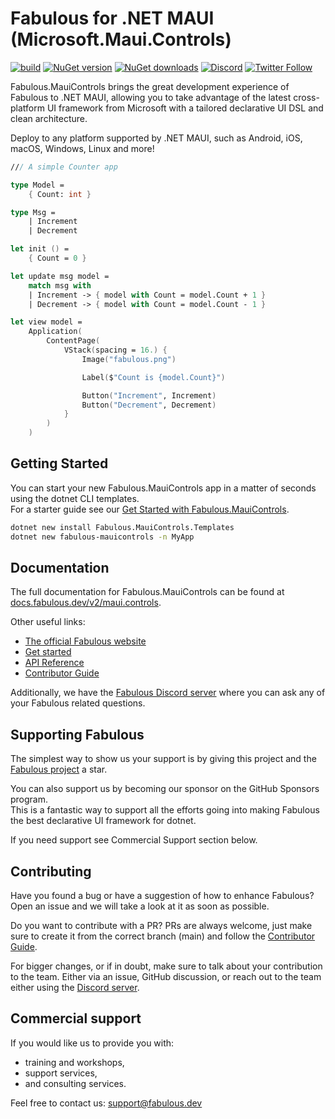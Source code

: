 # Fabulous for .NET MAUI (Microsoft.Maui.Controls)

[![build](https://img.shields.io/github/actions/workflow/status/fabulous-dev/Fabulous.MauiControls/build.yml?branch=main)](https://github.com/fabulous-dev/Fabulous.MauiControls/actions/workflows/build.yml) [![NuGet version](https://img.shields.io/nuget/v/Fabulous.MauiControls)](https://www.nuget.org/packages/Fabulous.MauiControls) [![NuGet downloads](https://img.shields.io/nuget/dt/Fabulous.MauiControls)](https://www.nuget.org/packages/Fabulous.MauiControls) [![Discord](https://img.shields.io/discord/716980335593914419?label=discord&logo=discord)](https://discord.gg/bpTJMbSSYK) [![Twitter Follow](https://img.shields.io/twitter/follow/FabulousAppDev?style=social)](https://twitter.com/FabulousAppDev)

Fabulous.MauiControls brings the great development experience of Fabulous to .NET MAUI, allowing you to take advantage of the latest cross-platform UI framework from Microsoft with a tailored declarative UI DSL and clean architecture.

Deploy to any platform supported by .NET MAUI, such as Android, iOS, macOS, Windows, Linux and more!

```fs
/// A simple Counter app

type Model =
    { Count: int }

type Msg =
    | Increment
    | Decrement

let init () =
    { Count = 0 }

let update msg model =
    match msg with
    | Increment -> { model with Count = model.Count + 1 }
    | Decrement -> { model with Count = model.Count - 1 }

let view model =
    Application(
        ContentPage(
            VStack(spacing = 16.) {
                Image("fabulous.png")

                Label($"Count is {model.Count}")

                Button("Increment", Increment)
                Button("Decrement", Decrement)
            }
        )
    )
```

## Getting Started

You can start your new Fabulous.MauiControls app in a matter of seconds using the dotnet CLI templates.  
For a starter guide see our [Get Started with Fabulous.MauiControls](https://docs.fabulous.dev/maui/get-started).

```sh
dotnet new install Fabulous.MauiControls.Templates
dotnet new fabulous-mauicontrols -n MyApp
```

## Documentation

The full documentation for Fabulous.MauiControls can be found at [docs.fabulous.dev/v2/maui.controls](https://docs.fabulous.dev/maui).

Other useful links:
- [The official Fabulous website](https://fabulous.dev)
- [Get started](https://docs.fabulous.dev/maui/get-started)
- [API Reference](https://api.fabulous.dev/maui)
- [Contributor Guide](CONTRIBUTING.md)

Additionally, we have the [Fabulous Discord server](https://discord.gg/bpTJMbSSYK) where you can ask any of your Fabulous related questions.

## Supporting Fabulous

The simplest way to show us your support is by giving this project and the [Fabulous project](https://github.com/fabulous-dev/Fabulous) a star.

You can also support us by becoming our sponsor on the GitHub Sponsors program.  
This is a fantastic way to support all the efforts going into making Fabulous the best declarative UI framework for dotnet.

If you need support see Commercial Support section below.

## Contributing

Have you found a bug or have a suggestion of how to enhance Fabulous? Open an issue and we will take a look at it as soon as possible.

Do you want to contribute with a PR? PRs are always welcome, just make sure to create it from the correct branch (main) and follow the [Contributor Guide](CONTRIBUTING.md).

For bigger changes, or if in doubt, make sure to talk about your contribution to the team. Either via an issue, GitHub discussion, or reach out to the team either using the [Discord server](https://discord.gg/bpTJMbSSYK).

## Commercial support

If you would like us to provide you with:

- training and workshops,
- support services,
- and consulting services.

Feel free to contact us: [support@fabulous.dev](mailto:support@fabulous.dev)
